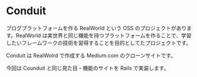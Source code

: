 # Conduit
ブログプラットフォームを作る RealWorld という OSS のプロジェクトがあります。RealWorld は実世界と同じ機能を持つプラットフォームを作ることで、学習したいフレームワークの技術を習得することを目的としてたプロジェクトです。

Conduit は RealWolrd で作成する Medium.com のクローンサイトです。

今回は Counduit と同じ見た目・機能のサイトを Rails で実装します。


